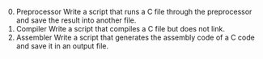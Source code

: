 0. Preprocessor
Write a script that runs a C file through the preprocessor and save the result into another file. 
1. Compiler
Write a script that compiles a C file but does not link.
2. Assembler 
Write a script that generates the assembly code of a C code and save it in an output file.
